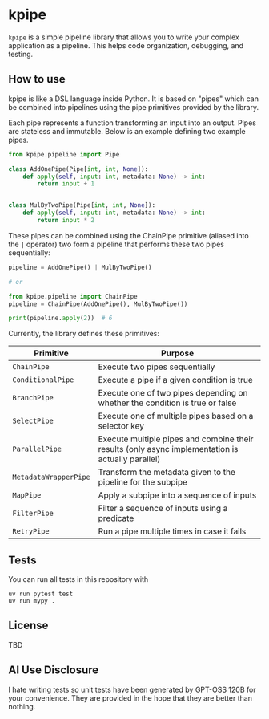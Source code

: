 # kpipe

`kpipe` is a simple pipeline library that allows you to write your complex application as a pipeline. This helps code organization, debugging, and testing.

## How to use

kpipe is like a DSL language inside Python. It is based on "pipes" which can be combined into pipelines using the pipe primitives provided by the library.

Each pipe represents a function transforming an input into an output. Pipes are stateless and immutable. Below is an example defining two example pipes.

```python
from kpipe.pipeline import Pipe

class AddOnePipe(Pipe[int, int, None]):
    def apply(self, input: int, metadata: None) -> int:
        return input + 1


class MulByTwoPipe(Pipe[int, int, None]):
    def apply(self, input: int, metadata: None) -> int:
        return input * 2
```

These pipes can be combined using the ChainPipe primitive (aliased into the `|` operator) two form a pipeline that performs these two pipes sequentially:

```python
pipeline = AddOnePipe() | MulByTwoPipe()

# or

from kpipe.pipeline import ChainPipe
pipeline = ChainPipe(AddOnePipe(), MulByTwoPipe())

print(pipeline.apply(2))  # 6
```

Currently, the library defines these primitives:

| Primitive | Purpose |
|---|---|
|`ChainPipe`|Execute two pipes sequentially|
|`ConditionalPipe`|Execute a pipe if a given condition is true|
|`BranchPipe`|Execute one of two pipes depending on whether the condition is true or false|
|`SelectPipe`|Execute one of multiple pipes based on a selector key|
|`ParallelPipe`|Execute multiple pipes and combine their results (only async implementation is actually parallel)|
|`MetadataWrapperPipe`|Transform the metadata given to the pipeline for the subpipe|
|`MapPipe`|Apply a subpipe into a sequence of inputs|
|`FilterPipe`|Filter a sequence of inputs using a predicate|
|`RetryPipe`|Run a pipe multiple times in case it fails|

## Tests

You can run all tests in this repository with

```
uv run pytest test
uv run mypy .
```

## License

TBD

## AI Use Disclosure

I hate writing tests so unit tests have been generated by GPT-OSS 120B for your convenience.
They are provided in the hope that they are better than nothing.
